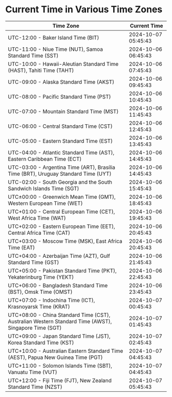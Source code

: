 # Current Time in Various Time Zones

| Time Zone | Current Time |
|-----------|--------------|
| UTC-12:00 - Baker Island Time (BIT) | 2024-10-07 05:45:43 |
| UTC-11:00 - Niue Time (NUT), Samoa Standard Time (SST) | 2024-10-06 06:45:43 |
| UTC-10:00 - Hawaii-Aleutian Standard Time (HAST), Tahiti Time (TAHT) | 2024-10-06 07:45:43 |
| UTC-09:00 - Alaska Standard Time (AKST) | 2024-10-06 09:45:43 |
| UTC-08:00 - Pacific Standard Time (PST) | 2024-10-06 10:45:43 |
| UTC-07:00 - Mountain Standard Time (MST) | 2024-10-06 11:45:43 |
| UTC-06:00 - Central Standard Time (CST) | 2024-10-06 12:45:43 |
| UTC-05:00 - Eastern Standard Time (EST) | 2024-10-06 13:45:43 |
| UTC-04:00 - Atlantic Standard Time (AST), Eastern Caribbean Time (ECT) | 2024-10-06 14:45:43 |
| UTC-03:00 - Argentina Time (ART), Brasília Time (BRT), Uruguay Standard Time (UYT) | 2024-10-06 14:45:43 |
| UTC-02:00 - South Georgia and the South Sandwich Islands Time (SGT) | 2024-10-06 15:45:43 |
| UTC±00:00 - Greenwich Mean Time (GMT), Western European Time (WET) | 2024-10-06 18:45:43 |
| UTC+01:00 - Central European Time (CET), West Africa Time (WAT) | 2024-10-06 19:45:43 |
| UTC+02:00 - Eastern European Time (EET), Central Africa Time (CAT) | 2024-10-06 20:45:43 |
| UTC+03:00 - Moscow Time (MSK), East Africa Time (EAT) | 2024-10-06 20:45:43 |
| UTC+04:00 - Azerbaijan Time (AZT), Gulf Standard Time (GST) | 2024-10-06 21:45:43 |
| UTC+05:00 - Pakistan Standard Time (PKT), Yekaterinburg Time (YEKT) | 2024-10-06 22:45:43 |
| UTC+06:00 - Bangladesh Standard Time (BST), Omsk Time (OMST) | 2024-10-06 23:45:43 |
| UTC+07:00 - Indochina Time (ICT), Krasnoyarsk Time (KRAT) | 2024-10-07 00:45:43 |
| UTC+08:00 - China Standard Time (CST), Australian Western Standard Time (AWST), Singapore Time (SGT) | 2024-10-07 01:45:43 |
| UTC+09:00 - Japan Standard Time (JST), Korea Standard Time (KST) | 2024-10-07 02:45:43 |
| UTC+10:00 - Australian Eastern Standard Time (AEST), Papua New Guinea Time (PGT) | 2024-10-07 04:45:43 |
| UTC+11:00 - Solomon Islands Time (SBT), Vanuatu Time (VUT) | 2024-10-07 04:45:43 |
| UTC+12:00 - Fiji Time (FJT), New Zealand Standard Time (NZST) | 2024-10-07 05:45:43 |
